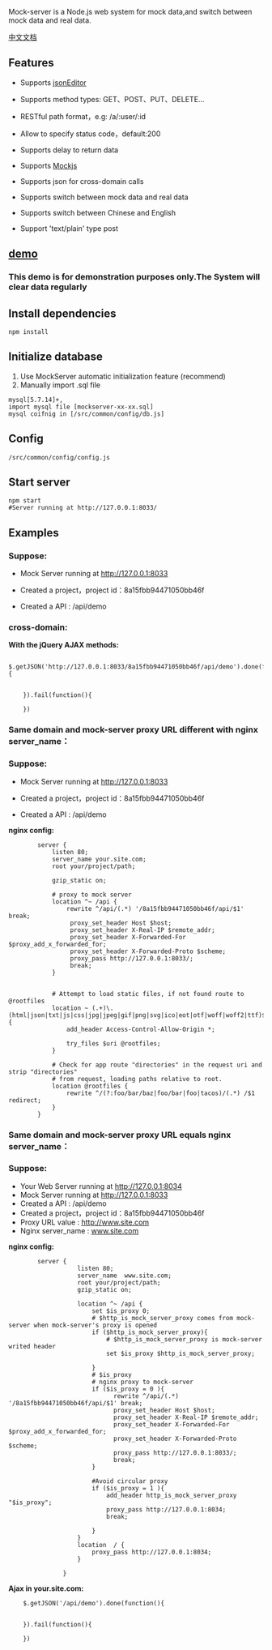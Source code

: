Mock-server is a Node.js web system for mock data,and switch between mock data and real data.

[中文文档](README-CN.md)

## Features

 
  
  - Supports  [jsonEditor](http://jsoneditoronline.org/) 
 
  - Supports method types: GET、POST、PUT、DELETE...

  - RESTful path format，e.g: /a/:user/:id
 
  - Allow to specify status code，default:200
 
  - Supports delay to return data
 
  - Supports [Mockjs](http://mockjs.com/)

  - Supports json for cross-domain calls  

  - Supports switch between mock data and real data
 
  - Supports switch between Chinese and English
  
  - Support 'text/plain' type post 
  


## [demo](http://47.93.62.181:8033/)

### This demo is for demonstration purposes only.The System will clear data regularly



## Install dependencies

```
npm install
```
## Initialize database

1. Use MockServer automatic initialization feature (recommend)
2. Manually import .sql file

```
mysql[5.7.14]+,
import mysql file [mockserver-xx-xx.sql]
mysql coifnig in [/src/common/config/db.js]
```

## Config 
``
/src/common/config/config.js
``

## Start server

```
npm start
#Server running at http://127.0.0.1:8033/

```


## Examples

### Suppose:

- Mock Server running at http://127.0.0.1:8033
- Created a project，project id：8a15fbb94471050bb46f

- Created a API :  /api/demo

### cross-domain:

**With the jQuery AJAX methods:**

```
    $.getJSON('http://127.0.0.1:8033/8a15fbb94471050bb46f/api/demo').done(function(){
    
    
    }).fail(function(){
    
    })

```

### Same domain and mock-server proxy URL different with nginx server_name：

### Suppose:

- Mock Server running at http://127.0.0.1:8033
- Created a project，project id：8a15fbb94471050bb46f

- Created a API :  /api/demo

**nginx config:**

```
        server {
            listen 80;
            server_name your.site.com;
            root your/project/path;
    
            gzip_static on;
    
            # proxy to mock server
            location ^~ /api {
                rewrite ^/api/(.*) '/8a15fbb94471050bb46f/api/$1' break;
                 proxy_set_header Host $host;
                 proxy_set_header X-Real-IP $remote_addr;
                 proxy_set_header X-Forwarded-For $proxy_add_x_forwarded_for;
                 proxy_set_header X-Forwarded-Proto $scheme;
                 proxy_pass http://127.0.0.1:8033/;
                 break;
            }
           
    
            # Attempt to load static files, if not found route to @rootfiles
            location ~ (.+)\.(html|json|txt|js|css|jpg|jpeg|gif|png|svg|ico|eot|otf|woff|woff2|ttf)$ {
                add_header Access-Control-Allow-Origin *;
    
                try_files $uri @rootfiles;
            }
    
            # Check for app route "directories" in the request uri and strip "directories"
            # from request, loading paths relative to root.
            location @rootfiles {
                rewrite ^/(?:foo/bar/baz|foo/bar|foo|tacos)/(.*) /$1 redirect;
            }
        }

```


### Same domain and mock-server proxy URL equals nginx server_name：

### Suppose:

- Your Web Server running at http://127.0.0.1:8034
- Mock Server running at http://127.0.0.1:8033
- Created a API :  /api/demo
- Created a project，project id：8a15fbb94471050bb46f
- Proxy URL value : http://www.site.com
- Nginx server_name : www.site.com

**nginx config:**

```
        server {
                   listen 80;
                   server_name  www.site.com;
                   root your/project/path;
                   gzip_static on;
                    
                   location ^~ /api {
                       set $is_proxy 0;
                       # $http_is_mock_server_proxy comes from mock-server when mock-server's proxy is opened
                       if ($http_is_mock_server_proxy){
                           # $http_is_mock_server_proxy is mock-server writed header
                           set $is_proxy $http_is_mock_server_proxy;
               
                       }
                       # $is_proxy
                       # nginx proxy to mock-server
                       if ($is_proxy = 0 ){
                             rewrite ^/api/(.*) '/8a15fbb94471050bb46f/api/$1' break;
                             proxy_set_header Host $host;
                             proxy_set_header X-Real-IP $remote_addr;
                             proxy_set_header X-Forwarded-For $proxy_add_x_forwarded_for;
                             proxy_set_header X-Forwarded-Proto $scheme;
                             proxy_pass http://127.0.0.1:8033/;
                             break;
                       }
               
                       #Avoid circular proxy
                       if ($is_proxy = 1 ){
                           add_header http_is_mock_server_proxy "$is_proxy";
                           proxy_pass http://127.0.0.1:8034;
                           break;
               
                       }
                   }
                   location  / {
                       proxy_pass http://127.0.0.1:8034;
                   }
               
               }
```

 **Ajax in your.site.com:**

```
    $.getJSON('/api/demo').done(function(){
    
    
    }).fail(function(){
    
    })

```



